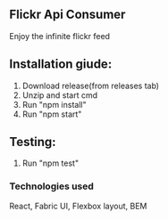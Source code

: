 ## Flickr Api Consumer

Enjoy the infinite flickr feed

## Installation giude:

1. Download release(from releases tab)
2. Unzip and start cmd
3. Run "npm install"
4. Run "npm start"

## Testing:
1. Run "npm test"

### Technologies used

React, Fabric UI, Flexbox layout, BEM
